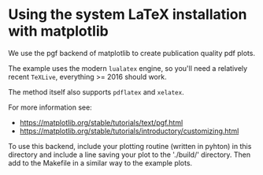 # Using the system LaTeX installation with matplotlib

We use the pgf backend of matplotlib to create publication quality pdf
plots.

The example uses the modern `lualatex` engine, so you'll need a relatively
recent `TeXLive`, everything >= 2016 should work.

The method itself also supports `pdflatex` and `xelatex`.

For more information see:

* https://matplotlib.org/stable/tutorials/text/pgf.html
* https://matplotlib.org/stable/tutorials/introductory/customizing.html

To use this backend, include your plotting routine (written in pyhton) in this
directory and include a line saving your plot to the './build/' directory.
Then add to the Makefile in a similar way to the example plots.
